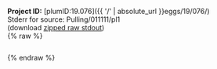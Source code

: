 **Project ID:** [plumID:19.076]({{ '/' | absolute_url }}eggs/19/076/)  
Stderr for source:  Pulling/011111/pl1   
(download [zipped raw stdout](pl1.plumed_master.stdout.txt.zip))  
{% raw %}
<pre>
</pre>
{% endraw %}
